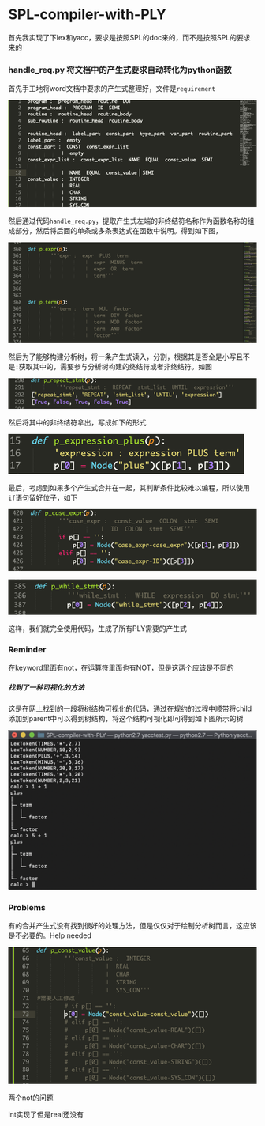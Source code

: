 # SPL-compiler-with-PLY

首先我实现了下lex和yacc，要求是按照SPL的doc来的，而不是按照SPL的要求来的

### handle_req.py 将文档中的产生式要求自动转化为python函数

首先手工地将word文档中要求的产生式整理好，文件是`requirement`

![image-20190517145945882](assets/image-20190517145945882.png)

然后通过代码`handle_req.py`，提取产生式左端的非终结符名称作为函数名称的组成部分，然后将后面的单条或多条表达式在函数中说明。得到如下图，

![image-20190517150110917](assets/image-20190517150110917.png)

然后为了能够构建分析树，将一条产生式读入，分割，根据其是否全是小写且不是`:`获取其中的，需要参与分析树构建的终结符或者非终结符。如图

![image-20190517150326374](assets/image-20190517150326374.png)

然后将其中的非终结符拿出，写成如下的形式

![image-20190517150419229](assets/image-20190517150419229.png)

最后，考虑到如果多个产生式合并在一起，其判断条件比较难以编程，所以使用`if`语句留好位子，如下

![image-20190517152725242](assets/image-20190517152725242.png)

![image-20190517152732706](assets/image-20190517152732706.png)

这样，我们就完全使用代码，生成了所有PLY需要的产生式





### Reminder

 在keyword里面有not，在运算符里面也有NOT，但是这两个应该是不同的

##### 找到了一种可视化的方法

这是在网上找到的一段将树结构可视化的代码，通过在规约的过程中顺带将child添加到parent中可以得到树结构，将这个结构可视化即可得到如下图所示的树

![image-20190517132754859](assets/image-20190517132754859.png)



### Problems

有的合并产生式没有找到很好的处理方法，但是仅仅对于绘制分析树而言，这应该是不必要的。Help needed

![image-20190517153655753](assets/image-20190517153655753.png)

两个not的问题



int实现了但是real还没有